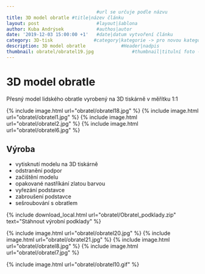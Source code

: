 ```yaml
---
                                 #url se určuje podle názvu
title: 3D model obratle #title|název článku   
layout: post                     #layout|šablona
author: Kuba Andrýsek            #authos|autor
date: '2019-12-03 15:00:00 +1'   #date|datum vytvoření článku
category: 3D-tisk               #category|kategorie -> pro novou kategorii je potřeba vytvořit stránku v "categories"
description: 3D model obratle             #Header|nadpis
thumbnail: obratel/obratel19.jpg              #thumbnail|titulní foto -> cesta "/img/blog/**nazev-clanku/Kolo.png**"
--- 
```


# 3D model obratle

Přesný model lidského obratle vyrobený na 3D tiskárně v měřítku 1:1

{% include image.html
url="obratel/obratel18.jpg"
%}
{% include image.html
url="obratel/obratel1.jpg"
%}
{% include image.html
url="obratel/obratel2.jpg"
%}
{% include image.html
url="obratel/obratel6.jpg"
%}

## Výroba

- vytisknutí modelu na 3D tiskárně
- odstranění podpor
- začištění modelu
- opakované nastříkání zlatou barvou
- vyřezání podstavce
- zabroušení podstavce
- sešroubování s obratlem


{% include download_local.html
url="obratel/Obratel_podklady.zip"
text="Stáhnout výrobní podklady"
%}

{% include image.html
url="obratel/obratel20.jpg"
%}
{% include image.html
url="obratel/obratel21.jpg"
%}
{% include image.html
url="obratel/obratel8.jpg"
%}
{% include image.html
url="obratel/obratel7.jpg"
%}

{% include image.html
url="obratel/obratel10.gif"
%}

